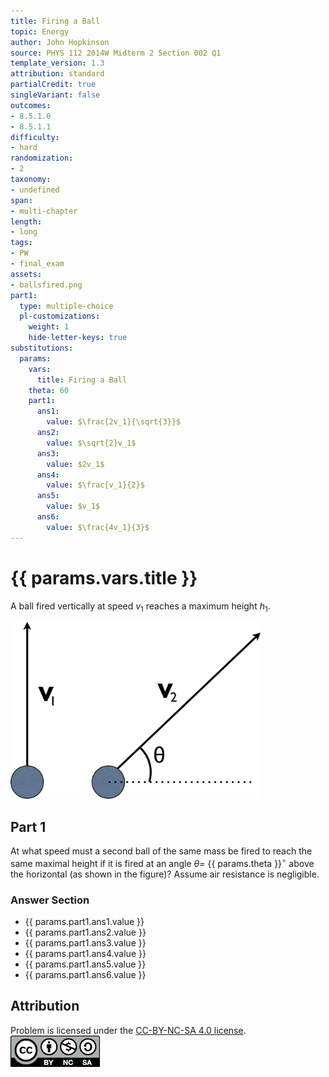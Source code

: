 ```yaml
---
title: Firing a Ball
topic: Energy
author: John Hopkinson
source: PHYS 112 2014W Midterm 2 Section 002 Q1
template_version: 1.3
attribution: standard
partialCredit: true
singleVariant: false
outcomes:
- 8.5.1.0
- 8.5.1.1
difficulty:
- hard
randomization:
- 2
taxonomy:
- undefined
span:
- multi-chapter
length:
- long
tags:
- PW
- final_exam
assets:
- ballsfired.png
part1:
  type: multiple-choice
  pl-customizations:
    weight: 1
    hide-letter-keys: true
substitutions:
  params:
    vars:
      title: Firing a Ball
    theta: 60
    part1:
      ans1:
        value: $\frac{2v_1}{\sqrt{3}}$
      ans2:
        value: $\sqrt{2}v_1$
      ans3:
        value: $2v_1$
      ans4:
        value: $\frac{v_1}{2}$
      ans5:
        value: $v_1$
      ans6:
        value: $\frac{4v_1}{3}$
---
```

# {{ params.vars.title }}
A ball fired vertically at speed $v_1$ reaches a maximum height $h_1$.

<img src="ballsfired.png" alt="Figure of a ball fired vertically with speed v one and a second ball of the same mass fired at an angle theta above the horizontal with speed v two." width=400>

## Part 1

At what speed must a second ball of the same mass be fired to reach the same maximal height if it is fired at an angle $\theta=$ {{ params.theta }}$^{\circ}$ above the horizontal (as shown in the figure)?
Assume air resistance is negligible.

### Answer Section

- {{ params.part1.ans1.value }}
- {{ params.part1.ans2.value }}
- {{ params.part1.ans3.value }}
- {{ params.part1.ans4.value }}
- {{ params.part1.ans5.value }}
- {{ params.part1.ans6.value }}

## Attribution

Problem is licensed under the [CC-BY-NC-SA 4.0 license](https://creativecommons.org/licenses/by-nc-sa/4.0/).<br> ![The Creative Commons 4.0 license requiring attribution-BY, non-commercial-NC, and share-alike-SA license.](https://raw.githubusercontent.com/firasm/bits/master/by-nc-sa.png)